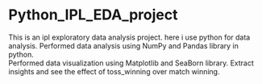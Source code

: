 # Python_IPL_EDA_project
This is an ipl exploratory data analysis project. here i use python for data analysis.
Performed data analysis using NumPy and Pandas library in python.   
Performed data visualization using Matplotlib and SeaBorn library.
Extract insights and see the effect of toss_winning over match winning.

